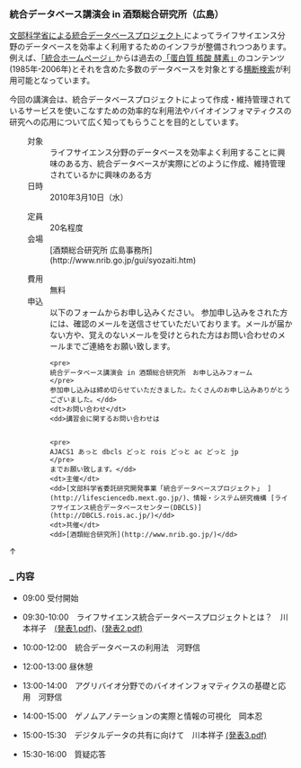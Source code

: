 ###  統合データベース講演会 in 酒類総合研究所（広島）  

[文部科学省による統合データベースプロジェクト ](http://lifesciencedb.mext.go.jp/)によってライフサイエンス分野のデータベースを効率よく利用するためのインフラが整備されつつあります。例えば、[「統合ホームページ」](http://lifesciencedb.jp/)からは過去の[「蛋白質 核酸 酵素」](http://www.kyoritsu-pub.co.jp/pne/)のコンテンツ(1985年-2006年)とそれを含めた多数のデータベースを対象とする[横断検索](http://lifesciencedb.jp/dbsearch/)が利用可能となっています。

今回の講演会は、統合データベースプロジェクトによって作成・維持管理されているサービスを使いこなすための効率的な利用法やバイオインフォマティクスの研究への応用について広く知ってもらうことを目的としています。

<dl class="list1" style="padding-left:16px;margin-left:16px">
    <dt>対象</dt>
    <dd>ライフサイエンス分野のデータベースを効率よく利用することに興味のある方、統合データベースが実際にどのように作成、維持管理されているかに興味のある方</dd>
    <dt>日時</dt>
    <dd>2010年3月10日（水）</dd>
</dl>

<dl class="list1" style="padding-left:16px;margin-left:16px">
    <dt>定員</dt>
    <dd>20名程度</dd>
    <dt>会場</dt>
    <dd>[酒類総合研究所 広島事務所](http://www.nrib.go.jp/gui/syozaiti.htm)</dd>
</dl>

<dl class="list1" style="padding-left:16px;margin-left:16px">
    <dt>費用</dt>
    <dd>無料</dd>
    <dt>申込</dt>
    <dd>以下のフォームからお申し込みください。
    参加申し込みをされた方には、確認のメールを送信させていただいております。メールが届かない方や、覚えのないメールを受けとられた方はお問い合わせのメールまでご連絡をお願い致します。


    <pre>
    統合データベース講演会 in 酒類総合研究所　お申し込みフォーム
    </pre>
    参加申し込みは締め切らせていただきました。たくさんのお申し込みありがとうございました。</dd>
    <dt>お問い合わせ</dt>
    <dd>講習会に関するお問い合わせは


    <pre>
    AJACS1 あっと dbcls どっと rois どっと ac どっと jp
    </pre>
    までお願い致します。</dd>
    <dt>主催</dt>
    <dd>[文部科学省委託研究開発事業「統合データベースプロジェクト」 ](http://lifesciencedb.mext.go.jp/)、情報・システム研究機構 [ライフサイエンス統合データベースセンター(DBCLS)](http://DBCLS.rois.ac.jp/)</dd>
    <dt>共催</dt>
    <dd>[酒類総合研究所](http://www.nrib.go.jp/)</dd>
</dl>

<div class="jumpmenu">↑</div>

### [_](http://MotDB.DBCLS.jp/?AJACS16#o34879a4 "o34879a4") 内容  

* 09:00 受付開始
* 09:30-10:00　ライフサイエンス統合データベースプロジェクトとは？　川本祥子　[(発表1.pdf)](http://motdb.dbcls.jp/?plugin=attach&pcmd=open&file=Kawamoto_100310_NRIB_1.pdf&refer=AJACS16)、[(発表2.pdf)](http://motdb.dbcls.jp/?plugin=attach&pcmd=open&file=Kawamoto_100310_NRIB_2.pdf&refer=AJACS16)
* 10:00-12:00　統合データベースの利用法　河野信

* 12:00-13:00 昼休憩

* 13:00-14:00　アグリバイオ分野でのバイオインフォマティクスの基礎と応用　河野信
* 14:00-15:00　ゲノムアノテーションの実際と情報の可視化　岡本忍
* 15:00-15:30　デジタルデータの共有に向けて　川本祥子 [(発表3.pdf)](http://motdb.dbcls.jp/?plugin=attach&pcmd=open&file=Kawamoto_100310_NRIB_3.pdf&refer=AJACS16)
* 15:30-16:00　質疑応答
